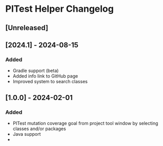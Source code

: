 <!-- Keep a Changelog guide -> https://keepachangelog.com -->

# PITest Helper Changelog

## [Unreleased]

## [2024.1] - 2024-08-15

### Added

- Gradle support (beta)
- Added info link to GitHub page
- Improved system to search classes

## [1.0.0] - 2024-02-01

### Added

- PITest mutation coverage goal from project tool window by selecting classes and/or packages
- Java support
- 